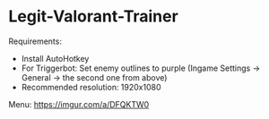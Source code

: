 # Legit-Valorant-Trainer

Requirements:
- Install AutoHotkey
- For Triggerbot: Set enemy outlines to purple (Ingame Settings -> General -> the second one from above)
- Recommended resolution: 1920x1080

Menu:
https://imgur.com/a/DFQKTW0
